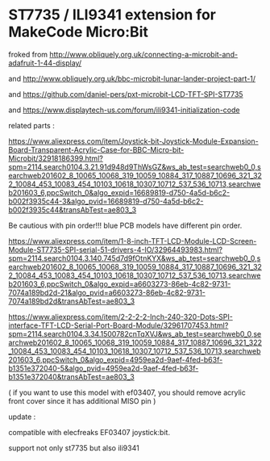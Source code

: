 # ST7735 / ILI9341 extension for MakeCode Micro:Bit


froked from http://www.obliquely.org.uk/connecting-a-microbit-and-adafruit-1-44-display/


and http://www.obliquely.org.uk/bbc-microbit-lunar-lander-project-part-1/


and https://github.com/daniel-pers/pxt-microbit-LCD-TFT-SPI-ST7735


and https://www.displaytech-us.com/forum/ili9341-initialization-code


related parts :

https://www.aliexpress.com/item/Joystick-bit-Joystick-Module-Expansion-Board-Transparent-Acrylic-Case-for-BBC-Micro-bit-Microbit/32918186399.html?spm=2114.search0104.3.21.91d948d9ThWsGZ&ws_ab_test=searchweb0_0,searchweb201602_8_10065_10068_319_10059_10884_317_10887_10696_321_322_10084_453_10083_454_10103_10618_10307_10712_537_536_10713,searchweb201603_6,ppcSwitch_0&algo_expid=16689819-d750-4a5d-b6c2-b002f3935c44-3&algo_pvid=16689819-d750-4a5d-b6c2-b002f3935c44&transAbTest=ae803_3

Be cautious with pin order!!! blue PCB models have different pin order.

https://www.aliexpress.com/item/1-8-inch-TFT-LCD-Module-LCD-Screen-Module-ST7735-SPI-serial-51-drivers-4-IO/32964493983.html?spm=2114.search0104.3.140.745d7d9fOtnKYX&ws_ab_test=searchweb0_0,searchweb201602_8_10065_10068_319_10059_10884_317_10887_10696_321_322_10084_453_10083_454_10103_10618_10307_10712_537_536_10713,searchweb201603_6,ppcSwitch_0&algo_expid=a6603273-86eb-4c82-9731-7074a189bd2d-21&algo_pvid=a6603273-86eb-4c82-9731-7074a189bd2d&transAbTest=ae803_3


https://www.aliexpress.com/item/2-2-2-2-Inch-240-320-Dots-SPI-interface-TFT-LCD-Serial-Port-Board-Module/32961707453.html?spm=2114.search0104.3.34.1500782cnTqXVJ&ws_ab_test=searchweb0_0,searchweb201602_8_10065_10068_319_10059_10884_317_10887_10696_321_322_10084_453_10083_454_10103_10618_10307_10712_537_536_10713,searchweb201603_6,ppcSwitch_0&algo_expid=4959ea2d-9aef-4fed-b63f-b1351e372040-5&algo_pvid=4959ea2d-9aef-4fed-b63f-b1351e372040&transAbTest=ae803_3

( if you want to use this model with ef03407, you should remove acrylic front cover since it has additional MISO pin )


update :


compatible with elecfreaks EF03407 joystick:bit.


support not only st7735 but also ili9341
